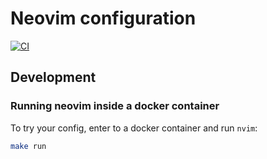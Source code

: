 # Neovim configuration

[![CI](https://github.com/octarect/nvim/actions/workflows/ci.yml/badge.svg)](https://github.com/octarect/nvim/actions/workflows/ci.yml)

## Development

### Running neovim inside a docker container

To try your config, enter to a docker container and run `nvim`:

```bash
make run
```
